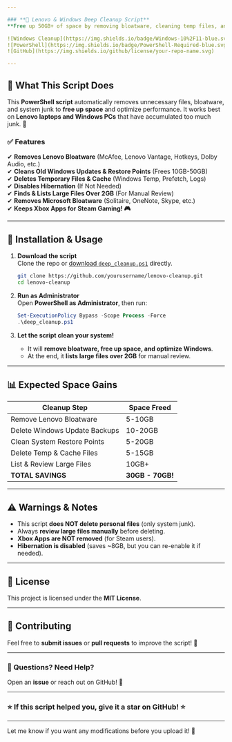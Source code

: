 ```yaml
---

### **🧹 Lenovo & Windows Deep Cleanup Script**
**Free up 50GB+ of space by removing bloatware, cleaning temp files, and optimizing Windows!**  

![Windows Cleanup](https://img.shields.io/badge/Windows-10%2F11-blue.svg)  
![PowerShell](https://img.shields.io/badge/PowerShell-Required-blue.svg)  
![GitHub](https://img.shields.io/github/license/your-repo-name.svg)

---
```


## **📌 What This Script Does**
This **PowerShell script** automatically removes unnecessary files, bloatware, and system junk to **free up space** and optimize performance. It works best on **Lenovo laptops and Windows PCs** that have accumulated too much junk. 🚀  

### **✅ Features**
✔ **Removes Lenovo Bloatware** (McAfee, Lenovo Vantage, Hotkeys, Dolby Audio, etc.)  
✔ **Cleans Old Windows Updates & Restore Points** (Frees 10GB-50GB)  
✔ **Deletes Temporary Files & Cache** (Windows Temp, Prefetch, Logs)  
✔ **Disables Hibernation** (If Not Needed)  
✔ **Finds & Lists Large Files Over 2GB** (For Manual Review)  
✔ **Removes Microsoft Bloatware** (Solitaire, OneNote, Skype, etc.)  
✔ **Keeps Xbox Apps for Steam Gaming! 🎮**  

---

## **📂 Installation & Usage**
1. **Download the script**  
   Clone the repo or [download `deep_cleanup.ps1`](deep_cleanup.ps1) directly.

   ```bash
   git clone https://github.com/yourusername/lenovo-cleanup.git
   cd lenovo-cleanup
   ```

2. **Run as Administrator**  
   Open **PowerShell as Administrator**, then run:

   ```powershell
   Set-ExecutionPolicy Bypass -Scope Process -Force
   .\deep_cleanup.ps1
   ```

3. **Let the script clean your system!**  
   - It will **remove bloatware, free up space, and optimize Windows**.  
   - At the end, it **lists large files over 2GB** for manual review.

---

## **📊 Expected Space Gains**
| Cleanup Step | Space Freed |
|-------------|------------|
| Remove Lenovo Bloatware | 5-10GB |
| Delete Windows Update Backups | 10-20GB |
| Clean System Restore Points | 5-20GB |
| Delete Temp & Cache Files | 5-15GB |
| List & Review Large Files | 10GB+ |
| **TOTAL SAVINGS** | **30GB - 70GB!** |

---

## **⚠️ Warnings & Notes**
- This script **does NOT delete personal files** (only system junk).  
- Always **review large files manually** before deleting.  
- **Xbox Apps are NOT removed** (for Steam users).  
- **Hibernation is disabled** (saves ~8GB, but you can re-enable it if needed).  

---

## **📜 License**
This project is licensed under the **MIT License**.

---

## **📩 Contributing**
Feel free to **submit issues** or **pull requests** to improve the script! 🎉  

---

### **💬 Questions? Need Help?**
Open an **issue** or reach out on GitHub! 🚀  

---

### **⭐ If this script helped you, give it a star on GitHub! ⭐**  

---

Let me know if you want any modifications before you upload it! 🚀